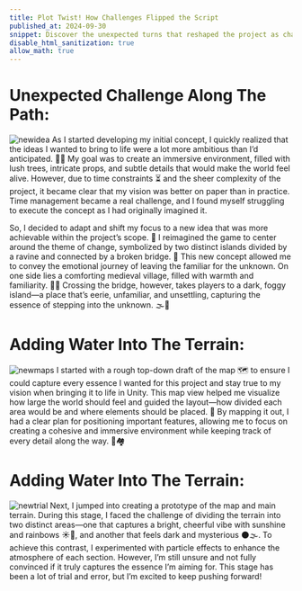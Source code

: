 ```yaml
---
title: Plot Twist! How Challenges Flipped the Script
published_at: 2024-09-30
snippet: Discover the unexpected turns that reshaped the project as challenges led to a complete 180 in ideas and direction!
disable_html_sanitization: true
allow_math: true
---
```


# Unexpected Challenge Along The Path:
![newidea](newidea.png)
As I started developing my initial concept, I quickly realized that the ideas I wanted to bring to life were a lot more ambitious than I’d anticipated. 🌱🌄 My goal was to create an immersive environment, filled with lush trees, intricate props, and subtle details that would make the world feel alive. However, due to time constraints ⏳ and the sheer complexity of the project, it became clear that my vision was better on paper than in practice. Time management became a real challenge, and I found myself struggling to execute the concept as I had originally imagined it.

So, I decided to adapt and shift my focus to a new idea that was more achievable within the project’s scope. 🔄 I reimagined the game to center around the theme of change, symbolized by two distinct islands divided by a ravine and connected by a broken bridge. 🌉 This new concept allowed me to convey the emotional journey of leaving the familiar for the unknown. On one side lies a comforting medieval village, filled with warmth and familiarity. 🏰🍂 Crossing the bridge, however, takes players to a dark, foggy island—a place that’s eerie, unfamiliar, and unsettling, capturing the essence of stepping into the unknown. 🌫️🌌

# Adding Water Into The Terrain: 
![newmaps](Map1.png)
I started with a rough top-down draft of the map 🗺️ to ensure I could capture every essence I wanted for this project and stay true to my vision when bringing it to life in Unity. This map view helped me visualize how large the world should feel and guided the layout—how divided each area would be and where elements should be placed. 🌄 By mapping it out, I had a clear plan for positioning important features, allowing me to focus on creating a cohesive and immersive environment while keeping track of every detail along the way. 🌳🏘️

# Adding Water Into The Terrain: 
![newtrial](Unity5.png)
Next, I jumped into creating a prototype of the map and main terrain. During this stage, I faced the challenge of dividing the terrain into two distinct areas—one that captures a bright, cheerful vibe with sunshine and rainbows ☀️🌈, and another that feels dark and mysterious 🌑🌫️. To achieve this contrast, I experimented with particle effects to enhance the atmosphere of each section. However, I’m still unsure and not fully convinced if it truly captures the essence I’m aiming for. This stage has been a lot of trial and error, but I’m excited to keep pushing forward!

